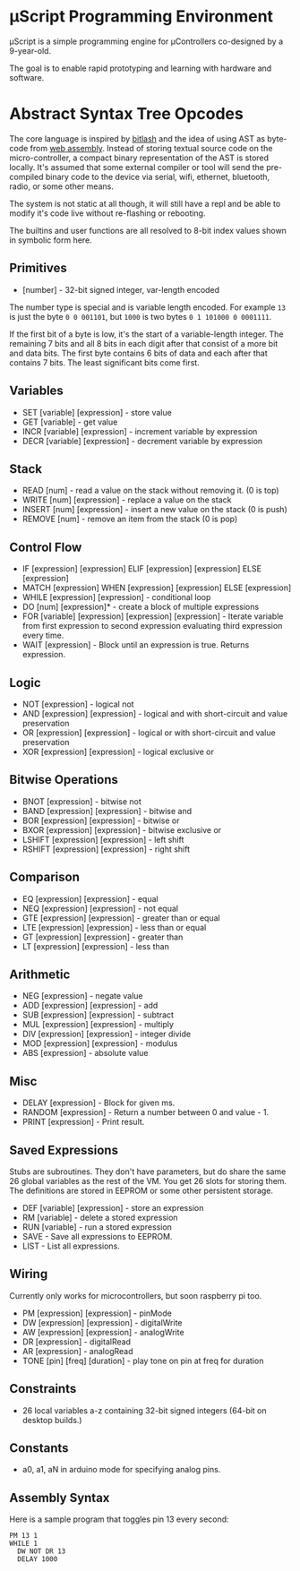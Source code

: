 # μScript Programming Environment

μScript is a simple programming engine for μControllers co-designed by a 9-year-old.

The goal is to enable rapid prototyping and learning with hardware and software.

# Abstract Syntax Tree Opcodes

The core language is inspired by [bitlash][] and the idea of using AST as
byte-code from [web assembly][].  Instead of storing textual source code on the
micro-controller, a compact binary representation of the AST is stored locally.
It's assumed that some external compiler or tool will send the pre-compiled
binary code to the device via serial, wifi, ethernet, bluetooth, radio, or some
other means.

The system is not static at all though, it will still have a repl and be able to
modify it's code live without re-flashing or rebooting.

The builtins and user functions are all resolved to 8-bit index values
shown in symbolic form here.

## Primitives

- [number] - 32-bit signed integer, var-length encoded

The number type is special and is variable length
encoded.  For example `13` is just the byte `0 0 001101`, but `1000` is two bytes
`0 1 101000 0 0001111`.

If the first bit of a byte is low, it's the start of a variable-length integer.
The remaining 7 bits and all 8 bits in each digit after that consist of a more
bit and data bits.  The first byte contains 6 bits of data and each after that
contains 7 bits.  The least significant bits come first.

## Variables

- SET [variable] [expression] - store value
- GET [variable] - get value
- INCR [variable] [expression] - increment variable by expression
- DECR [variable] [expression] - decrement variable by expression

## Stack

 - READ [num] - read a value on the stack without removing it. (0 is top)
 - WRITE [num] [expression] - replace a value on the stack
 - INSERT [num] [expression] - insert a new value on the stack (0 is push)
 - REMOVE [num] - remove an item from the stack (0 is pop)

## Control Flow

- IF [expression] [expression] ELIF [expression] [expression] ELSE [expression]
- MATCH [expression] WHEN [expression] [expression] ELSE [expression]
- WHILE [expression] [expression] - conditional loop
- DO [num] [expression]* - create a block of multiple expressions
- FOR [variable] [expression] [expression] [expression] - Iterate variable from
   first expression to second expression evaluating third expression every time.
- WAIT [expression] - Block until an expression is true. Returns expression.

## Logic

- NOT [expression] - logical not
- AND [expression] [expression] - logical and with short-circuit and value preservation
- OR  [expression] [expression] - logical or with short-circuit and value preservation
- XOR [expression] [expression] - logical exclusive or

## Bitwise Operations

- BNOT   [expression] - bitwise not
- BAND   [expression] [expression] - bitwise and
- BOR    [expression] [expression] - bitwise or
- BXOR   [expression] [expression] - bitwise exclusive or
- LSHIFT [expression] [expression] - left shift
- RSHIFT [expression] [expression] - right shift

## Comparison

- EQ  [expression] [expression] - equal
- NEQ [expression] [expression] - not equal
- GTE [expression] [expression] - greater than or equal
- LTE [expression] [expression] - less than or equal
- GT  [expression] [expression] - greater than
- LT  [expression] [expression] - less than

## Arithmetic

- NEG [expression] - negate value
- ADD [expression] [expression] - add
- SUB [expression] [expression] - subtract
- MUL [expression] [expression] - multiply
- DIV [expression] [expression] - integer divide
- MOD [expression] [expression] - modulus
- ABS [expression] - absolute value

## Misc

- DELAY [expression] - Block for given ms.
- RANDOM [expression] - Return a number between 0 and value - 1.
- PRINT [expression] - Print result.

## Saved Expressions

Stubs are subroutines.  They don't have parameters, but do share the same 26
global variables as the rest of the VM.  You get 26 slots for storing them.
The definitions are stored in EEPROM or some other persistent storage.

- DEF [variable] [expression] - store an expression
- RM [variable] - delete a stored expression
- RUN [variable] - run a stored expression
- SAVE - Save all expressions to EEPROM.
- LIST - List all expressions.

## Wiring

Currently only works for microcontrollers, but soon raspberry pi too.

- PM [expression] [expression] - pinMode
- DW [expression] [expression] - digitalWrite
- AW [expression] [expression] - analogWrite
- DR [expression] - digitalRead
- AR [expression] - analogRead
- TONE [pin] [freq] [duration] - play tone on pin at freq for duration

## Constraints

 - 26 local variables a-z containing 32-bit signed integers (64-bit on desktop builds.)

## Constants

 - a0, a1, aN in arduino mode for specifying analog pins.

## Assembly Syntax

Here is a sample program that toggles pin 13 every second:

```uscript-asm
PM 13 1
WHILE 1
  DW NOT DR 13
  DELAY 1000
```

[bitlash]: http://bitlash.net/
[web assembly]: https://github.com/WebAssembly/design/blob/master/README.md
